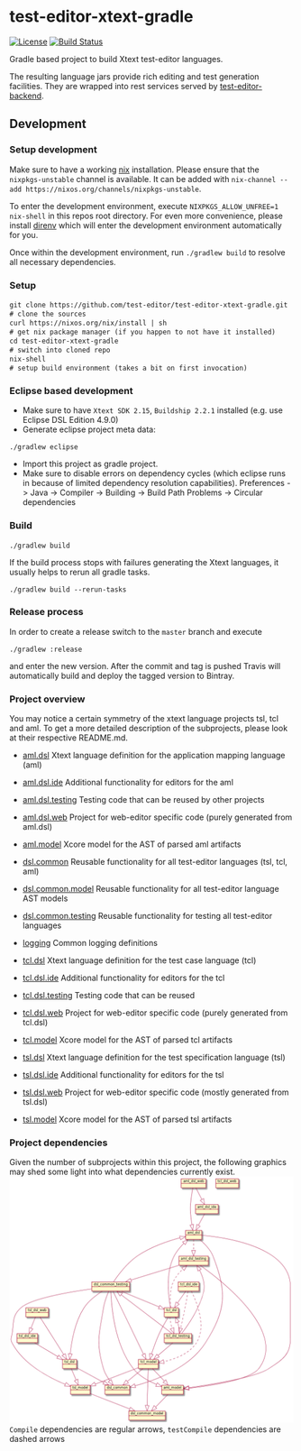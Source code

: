 # test-editor-xtext-gradle

[![License](http://img.shields.io/badge/license-EPL-blue.svg?style=flat)](https://www.eclipse.org/legal/epl-v10.html)
[![Build Status](https://travis-ci.org/test-editor/test-editor-xtext-gradle.svg?branch=master)](https://travis-ci.org/test-editor/test-editor-xtext-gradle)

Gradle based project to build Xtext test-editor languages.

The resulting language jars provide rich editing and test generation facilities. They are wrapped into rest services served by [test-editor-backend](https://github.com/test-editor/test-editor-backend).

## Development
### Setup development

Make sure to have a working [nix](https://nixos.org/nix/) installation. Please ensure that the `nixpkgs-unstable` channel is available. It
can be added with `nix-channel --add https://nixos.org/channels/nixpkgs-unstable`.

To enter the development environment, execute `NIXPKGS_ALLOW_UNFREE=1 nix-shell` in this repos root directory. For even more convenience,
please install [direnv](https://github.com/direnv/direnv) which will enter the development environment automatically for you.

Once within the development environment, run `./gradlew build` to resolve all necessary dependencies.

### Setup
``` shell
git clone https://github.com/test-editor/test-editor-xtext-gradle.git  # clone the sources
curl https://nixos.org/nix/install | sh                                # get nix package manager (if you happen to not have it installed)
cd test-editor-xtext-gradle                                            # switch into cloned repo
nix-shell                                                              # setup build environment (takes a bit on first invocation)
```

### Eclipse based development

- Make sure to have `Xtext SDK 2.15`, `Buildship 2.2.1` installed (e.g. use Eclipse DSL Edition 4.9.0)
- Generate eclipse project meta data:

```shell
./gradlew eclipse
```

- Import this project as gradle project.
- Make sure to disable errors on dependency cycles (which eclipse runs in because of limited dependency resolution capabilities).
  Preferences -> Java -> Compiler -> Building -> Build Path Problems -> Circular dependencies
  
### Build

    ./gradlew build
    
If the build process stops with failures generating the Xtext languages, it usually helps to rerun all gradle tasks.
 
    ./gradlew build --rerun-tasks
 
### Release process

In order to create a release switch to the `master` branch and execute

    ./gradlew :release

and enter the new version. After the commit and tag is pushed Travis will automatically build and deploy the tagged version to Bintray.

### Project overview

You may notice a certain symmetry of the xtext language projects tsl, tcl and aml. To get a more detailed description of the subprojects, please look at their respective README.md.

- [aml.dsl](org.testeditor.aml.dsl/README.md)
  Xtext language definition for the application mapping language (aml)
- [aml.dsl.ide](org.testeditor.aml.dsl.ide/README.md)
  Additional functionality for editors for the aml
- [aml.dsl.testing](org.testeditor.aml.dsl.testing/README.md)
  Testing code that can be reused by other projects
- [aml.dsl.web](org.testeditor.aml.dsl.web/README.md)
  Project for web-editor specific code (purely generated from aml.dsl)
- [aml.model](org.testeditor.aml.model/README.md)
  Xcore model for the AST of parsed aml artifacts
  
- [dsl.common](org.testeditor.dsl.common/README.md)
  Reusable functionality for all test-editor languages (tsl, tcl, aml)
- [dsl.common.model](org.testeditor.dsl.common.model/README.md)
  Reusable functionality for all test-editor language AST models
- [dsl.common.testing](org.testeditor.dsl.common.testing/README.md)
  Reusable functionality for testing all test-editor languages
  
- [logging](org.testeditor.logging/README.md)
  Common logging definitions
  
- [tcl.dsl](org.testeditor.tcl.dsl/README.md)
  Xtext language definition for the test case language (tcl)
- [tcl.dsl.ide](org.testeditor.tcl.dsl.ide/README.md)
  Additional functionality for editors for the tcl
- [tcl.dsl.testing](org.testeditor.tcl.dsl.testing/README.md)
  Testing code that can be reused
- [tcl.dsl.web](org.testeditor.tcl.dsl.web/README.md)
  Project for web-editor specific code (purely generated from tcl.dsl)
- [tcl.model](org.testeditor.tcl.model/README.md)
  Xcore model for the AST of parsed tcl artifacts
  
- [tsl.dsl](org.testeditor.tsl.dsl/README.md)
  Xtext language definition for the test specification language (tsl)
- [tsl.dsl.ide](org.testeditor.tsl.dsl.ide/README.md)
  Additional functionality for editors for the tsl
- [tsl.dsl.web](org.testeditor.tsl.dsl.web/README.md)
  Project for web-editor specific code (mostly generated from tsl.dsl)
- [tsl.model](org.testeditor.tsl.model/README.md)
  Xcore model for the AST of parsed tsl artifacts

### Project dependencies

Given the number of subprojects within this project, the following graphics may shed some light into what dependencies currently exist.
![Project dependencies](testeditor-project-dependencies.png)
`Compile` dependencies are regular arrows, `testCompile` dependencies are dashed arrows

